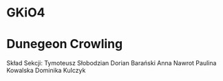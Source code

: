 # GKiO4
# Dunegeon Crowling
Skład Sekcji:
Tymoteusz Słobodzian
Dorian Barański
Anna Nawrot
Paulina Kowalska
Dominika Kulczyk

